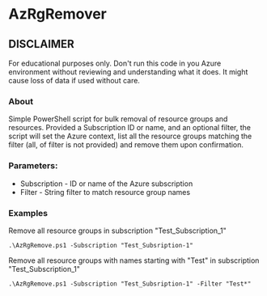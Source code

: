 # AzRgRemover

## DISCLAIMER
For educational purposes only. Don't run this code in you Azure environment without reviewing and understanding what it does.
It might cause loss of data if used without care.

### About
Simple PowerShell script for bulk removal of resource groups and resources.
Provided a Subscription ID or name, and an optional filter, the script will set the Azure context, list all the resource groups matching the filter (all, of filter is not provided)
and remove them upon confirmation.


### Parameters:
* Subscription - ID or name of the Azure subscription
* Filter - String filter to match resource group names

### Examples
Remove all resource groups in subscription "Test_Subscription_1"
```
.\AzRgRemove.ps1 -Subscription "Test_Subsription-1"
```
Remove all resource groups with names starting with "Test" in subscription "Test_Subscription_1"
```
.\AzRgRemove.ps1 -Subscription "Test_Subsription-1" -Filter "Test*"
```
